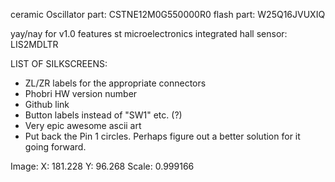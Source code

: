ceramic Oscillator part: CSTNE12M0G550000R0
flash part: W25Q16JVUXIQ

yay/nay for v1.0 features 
st microelectronics integrated hall sensor: LIS2MDLTR


LIST OF SILKSCREENS:

- ZL/ZR labels for the appropriate connectors
- Phobri HW version number
- Github link
- Button labels instead of "SW1" etc.  (?)
- Very epic awesome ascii art
- Put back the Pin 1 circles. Perhaps figure out a better solution for it going forward.

Image:
X: 181.228
Y: 96.268
Scale: 0.999166
